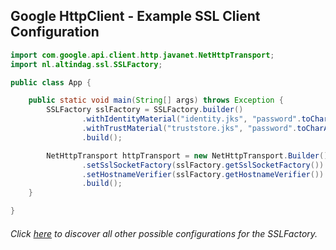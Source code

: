## Google HttpClient - Example SSL Client Configuration

```java
import com.google.api.client.http.javanet.NetHttpTransport;
import nl.altindag.ssl.SSLFactory;

public class App {

    public static void main(String[] args) throws Exception {
        SSLFactory sslFactory = SSLFactory.builder()
                .withIdentityMaterial("identity.jks", "password".toCharArray())
                .withTrustMaterial("truststore.jks", "password".toCharArray())
                .build();

        NetHttpTransport httpTransport = new NetHttpTransport.Builder()
                .setSslSocketFactory(sslFactory.getSslSocketFactory())
                .setHostnameVerifier(sslFactory.getHostnameVerifier())
                .build();
    }

}
```
###### Click [here](../usage.html) to discover all other possible configurations for the SSLFactory.
